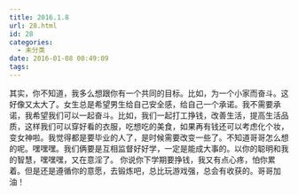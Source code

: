 ```yaml
---
title: 2016.1.8
url: 28.html
id: 28
categories:
  - 未分类
date: 2016-01-08 00:49:09
tags:
---
```


其实，你不知道，我多么想跟你有一个共同的目标。比如，为一个小家而奋斗。这好像又太大了。女生总是希望男生给自己安全感，给自己一个承诺。我不需要承诺，我希望我们可以一起奋斗。比如，我们一起打工挣钱，改善生活，提高生活品质，这样我们可以穿好看的衣服，吃想吃的美食，如果再有钱还可以考虑化个妆，变女神啦。我觉得都是要毕业的人了，是时候需要改变一些了。不知道哥哥怎么想的呢。嘿嘿嘿。我们俩要是互相监督好好学，一定是能成大事的。以你的聪明和我的智慧，嘿嘿嘿，又在意淫了。 你说你下学期要挣钱，我又有点心疼，怕你累着。但是还是遵循你的意愿，去锻炼吧，总比玩游戏强，总会有收获的。哥哥加油！